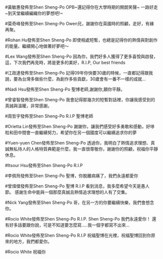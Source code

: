#黃敏惠發佈至‎Shen Sheng-Po
OPB~還記得你在大學時期的開朗笑聲~
一路好走~到天堂繼續編織你的夢想吧!~

#莫奇峰發佈至‎Shen Sheng-Po
Owen兄，謝謝你在英國時的照顧，走好，有緣再聚。

#Rohan Hu發佈至‎Shen Sheng-Po
即使相處短暫，也總是記得你的熱情與對創作的能量。繼續開心地做著好夢吧～

#Lex Wang發佈至‎Shen Sheng-Po
因為你，我們好多人獲得了更多喜悅與啟發，這，下次我們再見時，將是更多的美好，R.I.P, Our best friends

#江政達發佈至‎Shen Sheng-Po
記得09年你快要30歲的時候，一直都記得跟我說，要為台灣多做些什麼，為創作多些貢獻，30歲會有一番不一樣的成就...


#Nadi Hsu發佈至‎Shen Sheng-Po
聖博老師,謝謝你,願你平靜。

#曾睿智發佈至‎Shen Sheng-Po
我會記得那幾次的短暫對話裡，你讓我感受到的真誠與溫暖，非常感謝。

#周哲宇發佈至‎Shen Sheng-Po
R.I.P 聖博老師

#Orietta Lin發佈至‎Shen Sheng-Po
謝謝你，讓我們感受好多勇敢和感動，好哆粒和田中間會一直繼續努力，希望你在另一個國度可以繼續追求你的夢

#Yuen-yuen Chen發佈至‎Shen Sheng-Po
透過你，我明白了熱情追求理想、真誠無私待人的人格特質典範是什麼，我一直很尊敬你，謝謝你的照顧，祝福你平靜休息。

#Itsour Hsu發佈至‎Shen Sheng-Po
R.I.P


#李佩玲發佈至‎Shen Sheng-Po
聖博，你脫離病痛了，我們永遠都愛你


#曾煒傑發佈至‎Shen Sheng-Po
聖博 R.I.P 
看到消息，我多麼希望今天是愚人節。
感謝生命中能與一個那麼真誠且熱情追求理想的人有了交集。


#Nick Yang發佈至‎Shen Sheng-Po
哥，在另一方的你要繼續快樂，我們會想念你。


#Rocio White發佈至‎Shen Sheng-Po
R.I.P. Shen Sheng-Po 我們永遠愛你！
還有好多話要跟你說，可是不知道要怎麼寫.....我一個字都寫不出來...

#Rocio White發佈至‎Shen Sheng-Po
R.I.P 
祝福聖博在光裡，祝福聖博回到你原來的地方，我們都愛你。

#Rocio White
祝福你
